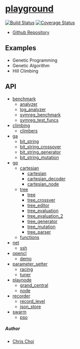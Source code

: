# [playground](http://chutsu.github.io/playground)
[![Build Status](https://travis-ci.org/chutsu/playground.png)][1]
[![Coverage Status](https://coveralls.io/repos/chutsu/playground/badge.png)][2]

- [Github Repository](http://github.com/chutsu/playground/)

## Examples
- Genetic Programming
- Genetic Algorithm
- Hill Climbing


## API
- [benchmark](#docs/api/benchmark.md)
    - [analyzer](#docs/api/benchmark/analyzer.md)
    - [log_analyzer](#docs/api/benchmark/log_analyzer.md)
    - [symreg_benchmark](#docs/api/benchmark/symreg_benchmark.md)
    - [symreg_test_funcs](#docs/api/benchmark/symreg_test_funcs.md)
- [climbing](#docs/api/climbing.md)
    - [climbers](#docs/api/climbing/climbers.md)
- [ga](#docs/api/ga.md)
    - [bit_string](#docs/api/benchmark/bit_string.md)
    - [bit_string_crossover](#docs/api/ga/bit_string_crossover.md)
    - [bit_string_generator](#docs/api/ga/bit_string_generator.md)
    - [bit_string_mutation](#docs/api/ga/bit_string_mutation.md)
- [gp](#docs/api/gp.md)
    - [cartesian](#docs/api/gp/cartesian.md)
        - [cartesian](#docs/api/gp/cartesian/cartesian.md)
        - [cartesian_decoder](#docs/api/gp/cartesian/cartesian_decoder.md)
        - [cartesian_node](#docs/api/gp/cartesian/cartesian_decoder.md)
    - [tree](#docs/api/gp/tree.md)
        - [tree](#docs/api/gp/tree/tree.md)
        - [tree_crossver](#docs/api/gp/tree/tree_crossover.md)
        - [tree_editor](#docs/api/gp/tree/tree_editor.md)
        - [tree_evaluation](#docs/api/gp/tree/tree_evaluation.md)
        - [tree_evaluation_2](#docs/api/gp/tree/tree_evaluation_2.md)
        - [tree_generator](#docs/api/gp/tree/tree_generator.md)
        - [tree_mutation](#docs/api/gp/tree/tree_mutation.md)
        - [tree_parser](#docs/api/gp/tree/tree_parser.md)
    - [functions](#docs/api/gp/functions.md)
- [net](#docs/api/net.md)
    - [ssh](#docs/api/net/ssh.md)
- [opencl](#docs/api/opencl.md)
    - [demo](#docs/api/opencl/demo.md)
- [parameter_setter](#docs/api/parameter_setter.md)
    - [racing](#docs/api/parameter_setter/racing.md)
    - [tuner](#docs/api/parameter_setter/tuner.md)
- [playnode](#docs/api/playnode.md)
    - [grand_central](#docs/api/playnode/grand_central.md)
    - [node](#docs/api/playnode/node.md)
- [recorder](#docs/api/recorder.md)
    - [record_level](#docs/api/recorder/record_level.md)
    - [json_store](#docs/api/recorder/json_store.md)
- [swarm](#docs/api/swarm.md)
    - [pso](#docs/api/benchmark/pso.md)


##### Author
- [Chris Choi](http://chutsu.github.io/#about)

[1]: https://travis-ci.org/chutsu/playground
[2]: https://coveralls.io/r/chutsu/playground
